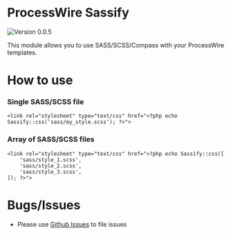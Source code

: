 # ProcessWire Sassify #
![Version 0.0.5](https://img.shields.io/badge/Version-0.0.6-green.svg)

This module allows you to use SASS/SCSS/Compass with your ProcessWire templates.

# How to use #


### Single SASS/SCSS file ###

```
<link rel="stylesheet" type="text/css" href="<?php echo Sassify::css('sass/my_style.scss'); ?>">
```

### Array of SASS/SCSS files ###

```
<link rel="stylesheet" type="text/css" href="<?php echo Sassify::css([
	'sass/style_1.scss',
	'sass/style_2.scss',
	'sass/style_3.scss',
]); ?>">
```

# Bugs/Issues #
- Please use [Github Issues](https://github.com/lesaff/ProcessWire-Sassify/issues) to file issues
